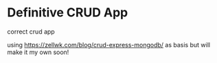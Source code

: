 # Definitive CRUD App
 correct crud app

using https://zellwk.com/blog/crud-express-mongodb/ as basis but will make it my own soon!
